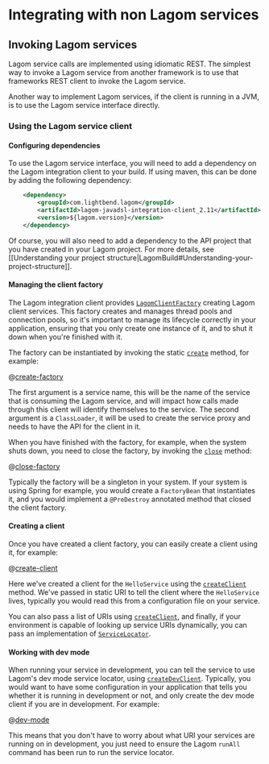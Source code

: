 # Integrating with non Lagom services

## Invoking Lagom services

Lagom service calls are implemented using idiomatic REST.  The simplest way to invoke a Lagom service from another framework is to use that frameworks REST client to invoke the Lagom service.

Another way to implement Lagom services, if the client is running in a JVM, is to use the Lagom service interface directly.

### Using the Lagom service client

#### Configuring dependencies

To use the Lagom service interface, you will need to add a dependency on the Lagom integration client to your build.  If using maven, this can be done by adding the following dependency:

```xml
    <dependency>
        <groupId>com.lightbend.lagom</groupId>
        <artifactId>lagom-javadsl-integration-client_2.11</artifactId>
        <version>${lagom.version}</version>
    </dependency>
```

Of course, you will also need to add a dependency to the API project that you have created in your Lagom project.  For more details, see [[Understanding your project structure|LagomBuild#Understanding-your-project-structure]].

#### Managing the client factory

The Lagom integration client provides [`LagomClientFactory`](api/index.html?com/lightbend/lagom/javadsl/client/integration/LagomClientFactory.html) creating Lagom client services.  This factory creates and manages thread pools and connection pools, so it's important to manage its lifecycle correctly in your application, ensuring that you only create one instance of it, and to shut it down when you're finished with it.

The factory can be instantiated by invoking the static [`create`](api/index.html?com/lightbend/lagom/javadsl/client/integration/LagomClientFactory.html#create-java.lang.String-java.lang.ClassLoader-) method, for example:

@[create-factory](code/docs/advanced/IntegratingNonLagom.java)

The first argument is a service name, this will be the name of the service that is consuming the Lagom service, and will impact how calls made through this client will identify themselves to the service.  The second argument is a `ClassLoader`, it will be used to create the service proxy and needs to have the API for the client in it.

When you have finished with the factory, for example, when the system shuts down, you need to close the factory, by invoking the [`close`](api/index.html?com/lightbend/lagom/javadsl/client/integration/LagomClientFactory.html#close--) method:

@[close-factory](code/docs/advanced/IntegratingNonLagom.java)

Typically the factory will be a singleton in your system.  If your system is using Spring for example, you would create a `FactoryBean` that instantiates it, and you would implement a `@PreDestroy` annotated method that closed the client factory.

#### Creating a client

Once you have created a client factory, you can easily create a client using it, for example:

@[create-client](code/docs/advanced/IntegratingNonLagom.java)

Here we've created a client for the `HelloService` using the [`createClient`](api/index.html?com/lightbend/lagom/javadsl/client/integration/LagomClientFactory.html#createClient-java.lang.Class-java.net.URI-) method.  We've passed in static URI to tell the client where the `HelloService` lives, typically you would read this from a configuration file on your service.

You can also pass a list of URIs using [`createClient`](api/index.html?com/lightbend/lagom/javadsl/client/integration/LagomClientFactory.html#createClient-java.lang.Class-java.util.Collection-), and finally, if your environment is capable of looking up service URIs dynamically, you can pass an implementation of [`ServiceLocator`](api/index.html?com/lightbend/lagom/javadsl/api/ServiceLocator.html).

#### Working with dev mode

When running your service in development, you can tell the service to use Lagom's dev mode service locator, using  [`createDevClient`](api/index.html?com/lightbend/lagom/javadsl/client/integration/LagomClientFactory.html#createDevClient-java.lang.Class-).  Typically, you would want to have some configuration in your application that tells you whether it is running in development or not, and only create the dev mode client if you are in development.  For example:

@[dev-mode](code/docs/advanced/IntegratingNonLagom.java)

This means that you don't have to worry about what URI your services are running on in development, you just need to ensure the Lagom `runAll` command has been run to run the service locator.